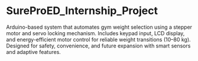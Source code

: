 # SureProED_Internship_Project
Arduino-based system that automates gym weight selection using a stepper motor and servo locking mechanism. Includes keypad input, LCD display, and energy-efficient motor control for reliable weight transitions (10–80 kg). Designed for safety, convenience, and future expansion with smart sensors and adaptive features.

